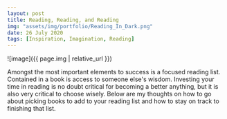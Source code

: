 ```yaml
---
layout: post
title: Reading, Reading, and Reading
img: "assets/img/portfolio/Reading_In_Dark.png"
date: 26 July 2020
tags: [Inspiration, Imagination, Reading]
---
```

![image]({{ page.img | relative_url }})


Amongst the most important elements to success is a focused reading list.
Contained in a book is access to someone else's wisdom. Investing your time in reading is no doubt critical for becoming a better anything, but it is also very critical to choose wisely.
Below are my thoughts on how to go about picking books to add to your reading list and how to stay on track to finishing that list.
